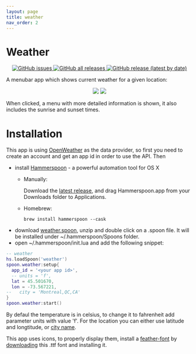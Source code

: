 ```yaml
---
layout: page
title: weather
nav_order: 2
---
```

# Weather

<p align="center">
   <a href="https://github.com/fork-my-spoons/weather.spoon/issues">
    <img alt="GitHub issues" src="https://img.shields.io/github/issues/fork-my-spoons/weather.spoon">
  </a>
  <a href="https://github.com/fork-my-spoons/weather.spoon/releases">
    <img alt="GitHub all releases" src="https://img.shields.io/github/downloads/fork-my-spoons/weather.spoon/total">
  </a>
  <a href="https://github.com/fork-my-spoons/weather.spoon/releases">
   <img alt="GitHub release (latest by date)" src="https://img.shields.io/github/v/release/fork-my-spoons/weather.spoon">
  </a>
</p>

A menubar app which shows current weather for a given location:

<p align="center">
  <img src="https://github.com/fork-my-spoons/weather.spoon/raw/main/screenshots/screenshot.png"/>
  <img src="https://github.com/fork-my-spoons/weather.spoon/raw/main/screenshots/screenshot2.png"/>
</p>

When clicked, a menu with more detailed information is shown, it also includes the sunrise and sunset times.

# Installation

This app is using [OpenWeather](https://openweathermap.org) as the data provider, so first you need to create an account and get an app id in order to use the API. Then

- install [Hammerspoon](http://www.hammerspoon.org/) - a powerful automation tool for OS X
   - Manually:

      Download the [latest release](https://github.com/Hammerspoon/hammerspoon/releases/latest), and drag Hammerspoon.app from your Downloads folder to Applications.
   - Homebrew:

      ```brew install hammerspoon --cask```
 - download [weather.spoon](https://github.com/fork-my-spoons/weather.spoon/releases/latest/download/weather.spoon.zip), unzip and double click on a .spoon file. It will be installed under ~/.hammerspoon/Spoons folder.
 - open ~/.hammerspoon/init.lua and add the following snippet:

```lua
-- weather
hs.loadSpoon('weather')
spoon.weather:setup{
  app_id = '<your app id>',
  -- units = 'f',
  lat = 45.501670,
  lon = -73.567221,
--   city = 'Montreal,QC,CA'
}
spoon.weather:start()
```

By defaul the temperature is in celsius, to change it to fahrenheit add parameter units with value 'f'. For the location you can either use latitude and longtitude, or [city name](https://openweathermap.org/current#name).

This app uses icons, to properly display them, install a [feather-font](https://github.com/AT-UI/feather-font) by [downloading](https://github.com/AT-UI/feather-font/raw/master/src/fonts/feather.ttf) this .ttf font and installing it.

